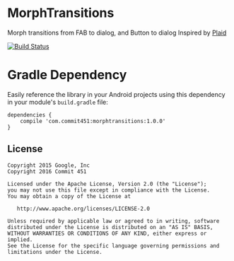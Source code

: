 # MorphTransitions

Morph transitions from FAB to dialog, and Button to dialog
Inspired by [Plaid](https://github.com/nickbutcher/plaid)

[![Build Status](https://travis-ci.org/Commit451/MorphTransitions.svg?branch=master)](https://travis-ci.org/Commit451/MorphTransitions)

# Gradle Dependency
Easily reference the library in your Android projects using this dependency in your module's `build.gradle` file:

```Gradle
dependencies {
    compile 'com.commit451:morphtransitions:1.0.0'
}
```

License
--------

    Copyright 2015 Google, Inc
    Copyright 2016 Commit 451

    Licensed under the Apache License, Version 2.0 (the "License");
    you may not use this file except in compliance with the License.
    You may obtain a copy of the License at

       http://www.apache.org/licenses/LICENSE-2.0

    Unless required by applicable law or agreed to in writing, software
    distributed under the License is distributed on an "AS IS" BASIS,
    WITHOUT WARRANTIES OR CONDITIONS OF ANY KIND, either express or implied.
    See the License for the specific language governing permissions and
    limitations under the License.
